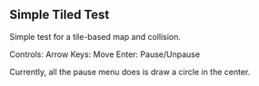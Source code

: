 ## Simple Tiled Test
Simple test for a tile-based map and collision.

Controls:
Arrow Keys: Move
Enter: Pause/Unpause

Currently, all the pause menu does is draw a circle in the center.